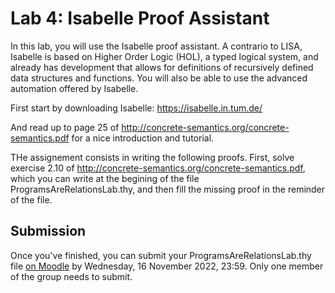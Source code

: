 # Lab 4: Isabelle Proof Assistant

In this lab, you will use the Isabelle proof assistant. A contrario to LISA, Isabelle is based on Higher Order Logic (HOL), a typed logical system, and already has development that allows for definitions of recursively defined data structures and functions. You will also be able to use the advanced automation offered by Isabelle.

First start by downloading Isabelle:
https://isabelle.in.tum.de/

And read up to page 25 of http://concrete-semantics.org/concrete-semantics.pdf for a nice introduction and tutorial.

THe assignement consists in writing the following proofs. First, solve exercise 2.10 of http://concrete-semantics.org/concrete-semantics.pdf, which you can write at the begining of the file ProgramsAreRelationsLab.thy, and then fill the missing proof in the reminder of the file.



## Submission
Once you've finished, you can submit your ProgramsAreRelationsLab.thy file [on Moodle](https://moodle.epfl.ch/mod/assign/view.php?id=1100580) by Wednesday, 16 November 2022, 23:59. Only one member of the group needs to submit. 

